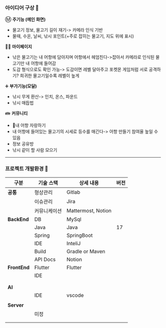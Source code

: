 ### 아이디어 구상 🥸



Ⓜ️ **주기능 (메인 화면)**  
- 물고기 정보, 물고기 길이 재기-> 카메라 인식 기반  
- 물때, 수온, 날씨, 낚시 포인트(+주로 잡히는 물고기, 지도 위에 표시)

😶‍🌫️ **마이페이지**  
- 낚은 물고기는 내 어항에 담아지며 어항에서 헤엄친다->잡아서 카메라로 인식된 물고기만 내 어항에 들어감  
- 도감 형식으로도 확인 가능-> 도감이면 레벨 달아주고 포켓몬 게임처럼 서로 공격하기? 희귀한 물고기일수록 레벨이 높게  
  
➕ **부가기능(모달)**  
- 낚시 무게 환산-> 인치, 온스, 파운드  
- 낚시 매듭법  

👪 **커뮤니티**  
- 🐡내 어항 자랑하기  
- 내 어항에 들어있는 물고기의 시세로 등수를 매긴다-> 어항 만들기 참여율 높일 수 있음  
- 정보 공유방  
- 낚시 같이 할 사람 모으기  

---  

### 프로젝트 개발환경 🎲  


| 구분 | 기술 스택 | 상세 내용 | 버전 | 
| --- | --- | --- | --- |
| **공통** | 형상관리 | Gitlab |  |
|  | 이슈관리 | Jira |  |
|  | 커뮤니케이션 | Mattermost, Notion |  |
| **BackEnd** | DB | MySql |  |
|  | Java | Java | 17 |
|  | Spring | SpringBoot |  |
|  | IDE | InteliJ |  |
|  | Build | Gradle or Maven |  |
|  | API Docs | Notion |  |
| **FrontEnd** | Flutter | Flutter |  |
|  | IDE |  |  |  
|  |  |  |  |  |  
|  |  |  |  |  |    
| **AI** |  |  |  |
|  | IDE | vscode |  |
|  |  |  |  |
| **Server** |  |  |  |
|  |  미정|  |  |
|  |  |  |  |
|  |  |  |  |